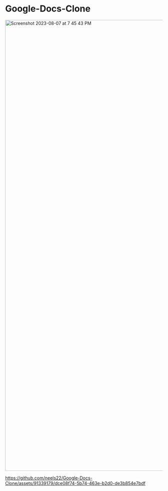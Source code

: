 # Google-Docs-Clone
 
<img width="1440" alt="Screenshot 2023-08-07 at 7 45 43 PM" src="https://github.com/neels22/Google-Docs-Clone/assets/91339179/ca8732e0-9c33-43a2-82fd-da8c2a84b92c">




https://github.com/neels22/Google-Docs-Clone/assets/91339179/dce08f74-5b74-463e-b2d0-de3b854e7bdf

